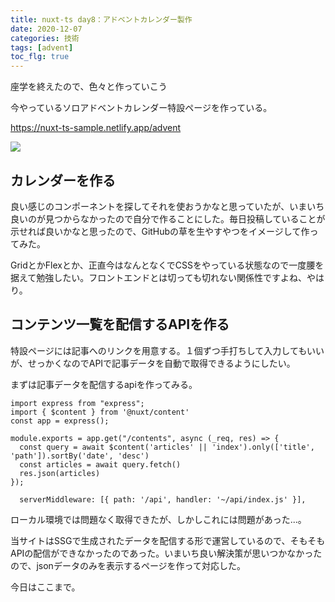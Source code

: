 ```yaml
---
title: nuxt-ts day8：アドベントカレンダー製作
date: 2020-12-07
categories: 技術
tags: [advent]
toc_flg: true
---
```


座学を終えたので、色々と作っていこう

今やっているソロアドベントカレンダー特設ページを作っている。

https://nuxt-ts-sample.netlify.app/advent

![](https://firebasestorage.googleapis.com/v0/b/hukurouo.appspot.com/o/image%2Frapture_20201208012446.png?alt=media&token=a128ca60-c138-4b2a-8dd2-0f4a80808f63)

## カレンダーを作る

良い感じのコンポーネントを探してそれを使おうかなと思っていたが、いまいち良いのが見つからなかったので自分で作ることにした。毎日投稿していることが示せれば良いかなと思ったので、GitHubの草を生やすやつをイメージして作ってみた。

GridとかFlexとか、正直今はなんとなくでCSSをやっている状態なので一度腰を据えて勉強したい。フロントエンドとは切っても切れない関係性ですよね、やはり。

## コンテンツ一覧を配信するAPIを作る

特設ページには記事へのリンクを用意する。１個ずつ手打ちして入力してもいいが、せっかくなのでAPIで記事データを自動で取得できるようにしたい。

まずは記事データを配信するapiを作ってみる。

~~~js{}[api\index.js]
import express from "express";
import { $content } from '@nuxt/content'
const app = express();

module.exports = app.get("/contents", async (_req, res) => {
  const query = await $content('articles' || 'index').only(['title', 'path']).sortBy('date', 'desc')
  const articles = await query.fetch()
  res.json(articles)
});
~~~

~~~js{}[nuxt.config.js]
  serverMiddleware: [{ path: '/api', handler: '~/api/index.js' }],
~~~

ローカル環境では問題なく取得できたが、しかしこれには問題があった...。

当サイトはSSGで生成されたデータを配信する形で運営しているので、そもそもAPIの配信ができなかったのであった。いまいち良い解決策が思いつかなかったので、jsonデータのみを表示するページを作って対応した。

今日はここまで。